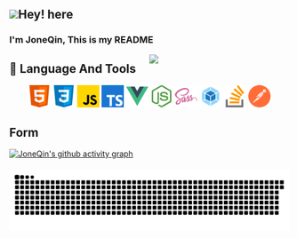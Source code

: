 ## <img src="https://media.giphy.com/media/hvRJCLFzcasrR4ia7z/giphy.gif" width="3%">Hey! here

### I'm **JoneQin**, This is my README
[<img align="right" width="50%" src="https://github-readme-stats.vercel.app/api?username=JoneQin&theme=buefy&show_icons=true">](https://github.com/JoneQin)

## 🚀 Language And Tools

<div align="center" >
	<img src="./images/html.svg" width="40" height="40" alt="html" />
	<img src="./images/css.svg" width="40" height="40" alt="css" />
	<img src="./images/javascript.svg" width="40" height="40" alt="javascript" />
	<img src="./images/typescript.svg" width="40" height="40" alt="typescript" />
	<img src="./images/vuejs.svg" width="40" height="40" alt="vue" />
	<img src="./images/nodejs.svg" width="40" height="40" alt="node" />
	<img src="./images/sass.svg" width="40" height="40" alt="sass" />
	<img src="./images/webpack.svg" width="40" height="40" alt="webpack" />
	<img src="./images/stack-overflow.svg" width="40" height="40" alt="stack-overflow" />
	<img src="./images/postman.svg" width="40" height="40" alt="postman" />
</div>

## Form
<!-- minimal -->
[![JoneQin's github activity graph](https://activity-graph.herokuapp.com/graph?username=JoneQin)](https://github.com/JoneQin)

<div align="center" style="margin-top:20px">
	<img align="center" src="./images/github-contribution-grid-snake.svg"></img>
</div>



